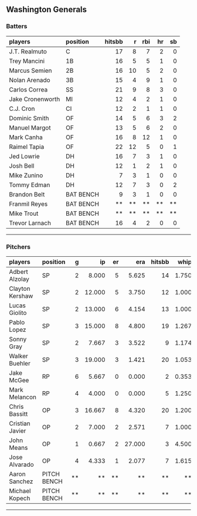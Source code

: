 ## Washington Generals

### Batters

 
|players          |position  | hitsbb|  r| rbi| hr| sb| 
|:----------------|:---------|------:|--:|---:|--:|--:| 
|J.T. Realmuto    |C         |     17|  8|   7|  2|  0| 
|Trey Mancini     |1B        |     16|  5|   5|  1|  0| 
|Marcus Semien    |2B        |     16| 10|   5|  2|  0| 
|Nolan Arenado    |3B        |     15|  4|   9|  1|  0| 
|Carlos Correa    |SS        |     21|  9|   8|  3|  0| 
|Jake Cronenworth |MI        |     12|  4|   2|  1|  0| 
|C.J. Cron        |CI        |     12|  2|   1|  1|  0| 
|Dominic Smith    |OF        |     14|  5|   6|  3|  2| 
|Manuel Margot    |OF        |     13|  5|   6|  2|  0| 
|Mark Canha       |OF        |     16|  8|  12|  1|  0| 
|Raimel Tapia     |OF        |     22| 12|   5|  0|  1| 
|Jed Lowrie       |DH        |     16|  7|   3|  1|  0| 
|Josh Bell        |DH        |     12|  1|   2|  1|  0| 
|Mike Zunino      |DH        |      7|  3|   1|  0|  0| 
|Tommy Edman      |DH        |     12|  7|   3|  0|  2| 
|Brandon Belt     |BAT BENCH |      9|  3|   1|  0|  0| 
|Franmil Reyes    |BAT BENCH |     **| **|  **| **| **| 
|Mike Trout       |BAT BENCH |     **| **|  **| **| **| 
|Trevor Larnach   |BAT BENCH |     16|  4|   2|  0|  0| 

* * *

### Pitchers

 
|players         |position    |  g|     ip| er|    era| hitsbb|  whip| so|  w| sv| 
|:---------------|:-----------|--:|------:|--:|------:|------:|-----:|--:|--:|--:| 
|Adbert Alzolay  |SP          |  2|  8.000|  5|  5.625|     14| 1.750| 11|  1|  0| 
|Clayton Kershaw |SP          |  2| 12.000|  5|  3.750|     12| 1.000| 18|  1|  0| 
|Lucas Giolito   |SP          |  2| 13.000|  6|  4.154|     13| 1.000| 18|  0|  0| 
|Pablo Lopez     |SP          |  3| 15.000|  8|  4.800|     19| 1.267| 19|  1|  0| 
|Sonny Gray      |SP          |  2|  7.667|  3|  3.522|      9| 1.174| 13|  0|  0| 
|Walker Buehler  |SP          |  3| 19.000|  3|  1.421|     20| 1.053| 15|  3|  0| 
|Jake McGee      |RP          |  6|  5.667|  0|  0.000|      2| 0.353|  6|  1|  1| 
|Mark Melancon   |RP          |  4|  4.000|  0|  0.000|      5| 1.250|  5|  0|  2| 
|Chris Bassitt   |OP          |  3| 16.667|  8|  4.320|     20| 1.200| 17|  2|  0| 
|Cristian Javier |OP          |  2|  7.000|  2|  2.571|      7| 1.000|  9|  0|  1| 
|John Means      |OP          |  1|  0.667|  2| 27.000|      3| 4.500|  1|  0|  0| 
|Jose Alvarado   |OP          |  4|  4.333|  1|  2.077|      7| 1.615|  2|  1|  0| 
|Aaron Sanchez   |PITCH BENCH | **|     **| **|     **|     **|    **| **| **| **| 
|Michael Kopech  |PITCH BENCH | **|     **| **|     **|     **|    **| **| **| **| 


* * *


